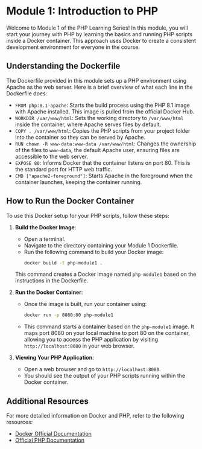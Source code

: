 # Module 1: Introduction to PHP

Welcome to Module 1 of the PHP Learning Series! In this module, you will start your journey with PHP by learning the basics and running PHP scripts inside a Docker container. This approach uses Docker to create a consistent development environment for everyone in the course.

## Understanding the Dockerfile

The Dockerfile provided in this module sets up a PHP environment using Apache as the web server. Here is a brief overview of what each line in the Dockerfile does:

- `FROM php:8.1-apache`: Starts the build process using the PHP 8.1 image with Apache installed. This image is pulled from the official Docker Hub.
- `WORKDIR /var/www/html`: Sets the working directory to `/var/www/html` inside the container, where Apache serves files by default.
- `COPY . /var/www/html`: Copies the PHP scripts from your project folder into the container so they can be served by Apache.
- `RUN chown -R www-data:www-data /var/www/html`: Changes the ownership of the files to `www-data`, the default Apache user, ensuring files are accessible to the web server.
- `EXPOSE 80`: Informs Docker that the container listens on port 80. This is the standard port for HTTP web traffic.
- `CMD ["apache2-foreground"]`: Starts Apache in the foreground when the container launches, keeping the container running.

## How to Run the Docker Container

To use this Docker setup for your PHP scripts, follow these steps:

1. **Build the Docker Image**:
   - Open a terminal.
   - Navigate to the directory containing your Module 1 Dockerfile.
   - Run the following command to build your Docker image:
     ```bash
     docker build -t php-module1 .
     ```
   This command creates a Docker image named `php-module1` based on the instructions in the Dockerfile.

2. **Run the Docker Container**:
   - Once the image is built, run your container using:
     ```bash
     docker run -p 8080:80 php-module1
     ```
   - This command starts a container based on the `php-module1` image. It maps port 8080 on your local machine to port 80 on the container, allowing you to access the PHP application by visiting `http://localhost:8080` in your web browser.

3. **Viewing Your PHP Application**:
   - Open a web browser and go to `http://localhost:8080`.
   - You should see the output of your PHP scripts running within the Docker container.

## Additional Resources

For more detailed information on Docker and PHP, refer to the following resources:
- [Docker Official Documentation](https://docs.docker.com/)
- [Official PHP Documentation](https://www.php.net/docs.php)
